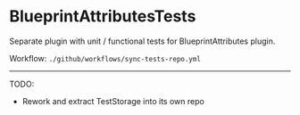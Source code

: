 # BlueprintAttributesTests

Separate plugin with unit / functional tests for BlueprintAttributes plugin.

Workflow: `./github/workflows/sync-tests-repo.yml`

---

TODO:

- Rework and extract TestStorage into its own repo
